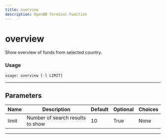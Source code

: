 ```yaml
---
title: overview
description: OpenBB Terminal Function
---
```


# overview

Show overview of funds from selected country.

### Usage

```python
usage: overview [-l LIMIT]
```

---

## Parameters

| Name | Description | Default | Optional | Choices |
| ---- | ----------- | ------- | -------- | ------- |
| limit | Number of search results to show | 10 | True | None |

---
